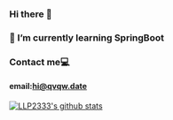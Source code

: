 ### Hi there 👋
### 🌱 I’m currently learning SpringBoot
### Contact me💻
#### email:hi@qvqw.date
[![LLP2333's github stats](https://github-readme-stats.vercel.app/api?username=LLP2333)](https://github.com/anuraghazra/github-readme-stats)



<!--
**LLP2333/LLP2333** is a ✨ _special_ ✨ repository because its `README.md` (this file) appears on your GitHub profile.

Here are some ideas to get you started:

- 🔭 I’m currently working on ...
- 🌱 I’m currently learning ...
- 👯 I’m looking to collaborate on ...
- 🤔 I’m looking for help with ...
- 💬 Ask me about ...
- 📫 How to reach me: ...
- 😄 Pronouns: ...
- ⚡ Fun fact: ...
-->
